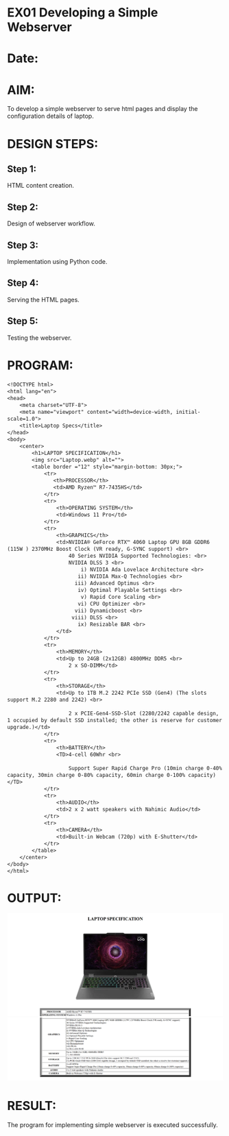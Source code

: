# EX01 Developing a Simple Webserver

# Date:
# AIM:
To develop a simple webserver to serve html pages and display the configuration details of laptop.

# DESIGN STEPS:
## Step 1:
HTML content creation.

## Step 2:
Design of webserver workflow.

## Step 3:
Implementation using Python code.

## Step 4:
Serving the HTML pages.

## Step 5:
Testing the webserver.

# PROGRAM:
```
<!DOCTYPE html>
<html lang="en">
<head>
    <meta charset="UTF-8">
    <meta name="viewport" content="width=device-width, initial-scale=1.0">
    <title>Laptop Specs</title>
</head>
<body>
    <center>
        <h1>LAPTOP SPECIFICATION</h1>
        <img src="Laptop.webp" alt="">
        <table border ="12" style="margin-bottom: 30px;">
            <tr>
               <th>PROCESSOR</th>
               <td>AMD Ryzen™ R7-7435HS</td>
            </tr>
            <tr>
                <th>OPERATING SYSTEM</th>
                <td>Windows 11 Pro</td>
            </tr>
            <tr>
                <th>GRAPHICS</th>
                <td>NVIDIA® GeForce RTX™ 4060 Laptop GPU 8GB GDDR6 (115W ) 2370MHz Boost Clock (VR ready, G-SYNC support) <br>
                    40 Series NVIDIA Supported Technologies: <br>
                    NVIDIA DLSS 3 <br>
                        i) NVIDIA Ada Lovelace Architecture <br>
                       ii) NVIDIA Max-Q Technologies <br>
                      iii) Advanced Optimus <br>
                       iv) Optimal Playable Settings <br>
                        v) Rapid Core Scaling <br>
                       vi) CPU Optimizer <br>
                      vii) Dynamicboost <br>
                     viii) DLSS <br>
                       ix) Resizable BAR <br>
                </td>
            </tr>
            <tr>
                <th>MEMORY</th>
                <td>Up to 24GB (2x12GB) 4800MHz DDR5 <br>
                    2 x SO-DIMM</td>
            </tr>
            <tr>
                <th>STORAGE</th>
                <td>Up to 1TB M.2 2242 PCIe SSD (Gen4) (The slots support M.2 2280 and 2242) <br>

                    2 x PCIE-Gen4-SSD-Slot (2280/2242 capable design, 1 occupied by default SSD installed; the other is reserve for customer upgrade.)</td>
            </tr>
            <tr>
                <th>BATTERY</th>
                <TD>4-cell 60Whr <br>

                    Support Super Rapid Charge Pro (10min charge 0-40% capacity, 30min charge 0-80% capacity, 60min charge 0-100% capacity) </TD>
            </tr>
            <tr>
                <th>AUDIO</th>
                <td>2 x 2 watt speakers with Nahimic Audio</td>
            </tr>
            <tr>
                <th>CAMERA</th>
                <td>Built-in Webcam (720p) with E-Shutter</td>
            </tr>
        </table>
    </center>
</body>
</html>
```
# OUTPUT:
![alt text](<Screenshot 2024-12-05 211642.png>)
![alt text](<Screenshot 2024-12-05 211659.png>)
# RESULT:
The program for implementing simple webserver is executed successfully.
